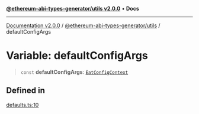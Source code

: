[**@ethereum-abi-types-generator/utils v2.0.0**](../README.md) • **Docs**

***

[Documentation v2.0.0](../../../packages.md) / [@ethereum-abi-types-generator/utils](../README.md) / defaultConfigArgs

# Variable: defaultConfigArgs

> `const` **defaultConfigArgs**: [`EatConfigContext`](../../types/type-aliases/EatConfigContext.md)

## Defined in

[defaults.ts:10](https://github.com/niZmosis/ethereum-abi-types-generator/blob/51c0ac8a6ea35330201860f8469daa0efc6ae8f2/packages/utils/src/defaults.ts#L10)
